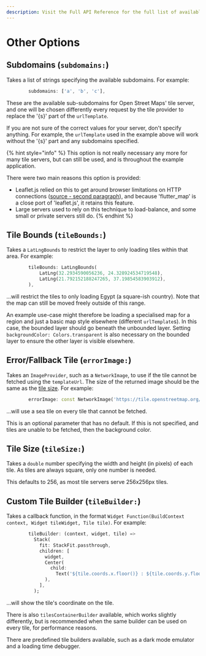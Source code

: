 ```yaml
---
description: Visit the Full API Reference for the full list of available options
---
```


# Other Options

## Subdomains (`subdomains:`)

Takes a list of strings specifying the available subdomains. For example:

```dart
        subdomains: ['a', 'b', 'c'],
```

These are the available sub-subdomains for Open Street Maps' tile server, and one will be chosen differently every request by the tile provider to replace the '{s}' part of the `urlTemplate`.

If you are not sure of the correct values for your server, don't specify anything. For example, the `urlTemplate` used in the example above will work without the '{s}' part and any subdomains specified.

{% hint style="info" %}
This option is not really necessary any more for many tile servers, but can still be used, and is throughout the example application.

There were two main reasons this option is provided:

* Leaflet.js relied on this to get around browser limitations on HTTP connections ([source - second paragraph](https://wiki.openstreetmap.org/wiki/Slippy\_map\_tilenames#Tile\_servers)), and because 'flutter\_map' is a close port of 'leaflet.js', it retains this feature.
* Large servers used to rely on this technique to load-balance, and some small or private servers still do.
{% endhint %}

## Tile Bounds (`tileBounds:`)

Takes a `LatLngBounds` to restrict the layer to only loading tiles within that area. For example:

```dart
        tileBounds: LatLngBounds(
            LatLng(32.2934590056236, 24.328924534719548),
            LatLng(21.792152188247265, 37.19854583903912),
        ),
```

...will restrict the tiles to only loading Egypt (a square-ish country). Note that the map can still be moved freely outside of this range.

An example use-case might therefore be loading a specialised map for a region and just a basic map style elsewhere (different `urlTemplate`s). In this case, the bounded layer should go beneath the unbounded layer. Setting `backgroundColor: Colors.transparent` is also necessary on the bounded layer to ensure the other layer is visible elsewhere.

## Error/Fallback Tile (`errorImage:`)

Takes an `ImageProvider`, such as a `NetworkImage`, to use if the tile cannot be fetched using the `templateUrl`. The size of the returned image should be the same as the [tile size](other-options.md#tile-size). For example:

```dart
        errorImage: const NetworkImage('https://tile.openstreetmap.org/18/0/0.png'),
```

...will use a sea tile on every tile that cannot be fetched.

This is an optional parameter that has no default. If this is not specified, and tiles are unable to be fetched, then the background color.

## Tile Size (`tileSize:`)

Takes a `double` number specifying the width and height (in pixels) of each tile. As tiles are always square, only one number is needed.

This defaults to 256, as most tile servers serve 256x256px tiles.

## Custom Tile Builder (`tileBuilder:`)

Takes a callback function, in the format `Widget Function(BuildContext context, Widget tileWidget, Tile tile)`. For example:

```dart
        tileBuilder: (context, widget, tile) =>
          Stack(
            fit: StackFit.passthrough,
            children: [
              widget,
              Center(
                child:
                  Text('${tile.coords.x.floor()} : ${tile.coords.y.floor()} : ${tile.coords.z.floor()}'),
              ),
            ],
          );
```

...will show the tile's coordinate on the tile.

There is also `tilesContainerBuilder` available, which works slightly differently, but is recommended when the same builder can be used on every tile, for performance reasons.

There are predefined tile builders available, such as a dark mode emulator and a loading time debugger.
